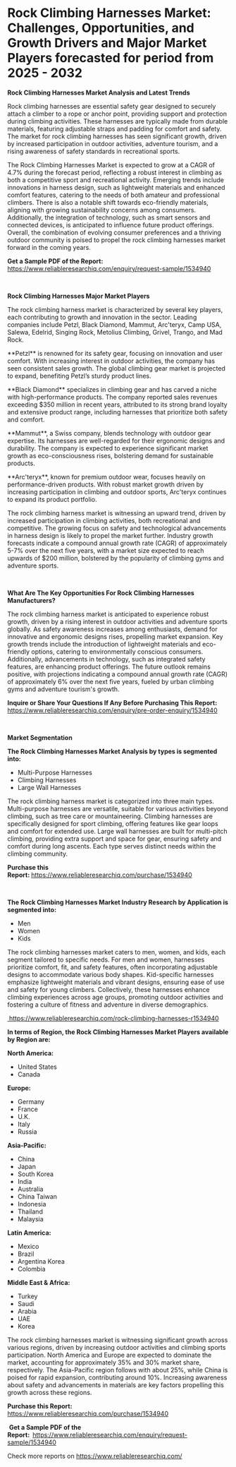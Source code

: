 <p><h1>Rock Climbing Harnesses Market: Challenges, Opportunities, and Growth Drivers and Major Market Players forecasted for period from 2025 - 2032</h1></p><p><strong>Rock Climbing Harnesses Market Analysis and Latest Trends</strong></p>
<p><p>Rock climbing harnesses are essential safety gear designed to securely attach a climber to a rope or anchor point, providing support and protection during climbing activities. These harnesses are typically made from durable materials, featuring adjustable straps and padding for comfort and safety. The market for rock climbing harnesses has seen significant growth, driven by increased participation in outdoor activities, adventure tourism, and a rising awareness of safety standards in recreational sports.</p><p>The Rock Climbing Harnesses Market is expected to grow at a CAGR of 4.7% during the forecast period, reflecting a robust interest in climbing as both a competitive sport and recreational activity. Emerging trends include innovations in harness design, such as lightweight materials and enhanced comfort features, catering to the needs of both amateur and professional climbers. There is also a notable shift towards eco-friendly materials, aligning with growing sustainability concerns among consumers. Additionally, the integration of technology, such as smart sensors and connected devices, is anticipated to influence future product offerings. Overall, the combination of evolving consumer preferences and a thriving outdoor community is poised to propel the rock climbing harnesses market forward in the coming years.</p></p>
<p><strong>Get a Sample PDF of the Report:&nbsp;</strong> <a href="https://www.reliableresearchiq.com/enquiry/request-sample/1534940?utm_campaign=1117&utm_medium=2&utm_source=Github&utm_content=ia&utm_term=06022025&utm_id=rock-climbing-harnesses">https://www.reliableresearchiq.com/enquiry/request-sample/1534940</a></p>
<p>&nbsp;</p>
<p><strong>Rock Climbing Harnesses Major Market Players</strong></p>
<p><p>The rock climbing harness market is characterized by several key players, each contributing to growth and innovation in the sector. Leading companies include Petzl, Black Diamond, Mammut, Arc'teryx, Camp USA, Salewa, Edelrid, Singing Rock, Metolius Climbing, Grivel, Trango, and Mad Rock.</p><p>**Petzl** is renowned for its safety gear, focusing on innovation and user comfort. With increasing interest in outdoor activities, the company has seen consistent sales growth. The global climbing gear market is projected to expand, benefiting Petzl’s sturdy product lines.</p><p>**Black Diamond** specializes in climbing gear and has carved a niche with high-performance products. The company reported sales revenues exceeding $350 million in recent years, attributed to its strong brand loyalty and extensive product range, including harnesses that prioritize both safety and comfort.</p><p>**Mammut**, a Swiss company, blends technology with outdoor gear expertise. Its harnesses are well-regarded for their ergonomic designs and durability. The company is expected to experience significant market growth as eco-consciousness rises, bolstering demand for sustainable products.</p><p>**Arc'teryx**, known for premium outdoor wear, focuses heavily on performance-driven products. With robust market growth driven by increasing participation in climbing and outdoor sports, Arc'teryx continues to expand its product portfolio.</p><p>The rock climbing harness market is witnessing an upward trend, driven by increased participation in climbing activities, both recreational and competitive. The growing focus on safety and technological advancements in harness design is likely to propel the market further. Industry growth forecasts indicate a compound annual growth rate (CAGR) of approximately 5-7% over the next five years, with a market size expected to reach upwards of $200 million, bolstered by the popularity of climbing gyms and adventure sports.</p></p>
<p>&nbsp;</p>
<p><strong>What Are The Key Opportunities For Rock Climbing Harnesses Manufacturers?</strong></p>
<p><p>The rock climbing harness market is anticipated to experience robust growth, driven by a rising interest in outdoor activities and adventure sports globally. As safety awareness increases among enthusiasts, demand for innovative and ergonomic designs rises, propelling market expansion. Key growth trends include the introduction of lightweight materials and eco-friendly options, catering to environmentally conscious consumers. Additionally, advancements in technology, such as integrated safety features, are enhancing product offerings. The future outlook remains positive, with projections indicating a compound annual growth rate (CAGR) of approximately 6% over the next five years, fueled by urban climbing gyms and adventure tourism's growth.</p></p>
<p><strong>Inquire or Share Your Questions If Any Before Purchasing This Report:</strong> <a href="https://www.reliableresearchiq.com/enquiry/pre-order-enquiry/1534940?utm_campaign=1117&utm_medium=2&utm_source=Github&utm_content=ia&utm_term=06022025&utm_id=rock-climbing-harnesses">https://www.reliableresearchiq.com/enquiry/pre-order-enquiry/1534940</a></p>
<p>&nbsp;</p>
<p><strong>Market Segmentation</strong></p>
<p><strong>The Rock Climbing Harnesses Market Analysis by types is segmented into:</strong></p>
<p><ul><li>Multi-Purpose Harnesses</li><li>Climbing Harnesses</li><li>Large Wall Harnesses</li></ul></p>
<p><p>The rock climbing harness market is categorized into three main types. Multi-purpose harnesses are versatile, suitable for various activities beyond climbing, such as tree care or mountaineering. Climbing harnesses are specifically designed for sport climbing, offering features like gear loops and comfort for extended use. Large wall harnesses are built for multi-pitch climbing, providing extra support and space for gear, ensuring safety and comfort during long ascents. Each type serves distinct needs within the climbing community.</p></p>
<p><strong>Purchase this Report:&nbsp;</strong><a href="https://www.reliableresearchiq.com/purchase/1534940?utm_campaign=1117&utm_medium=2&utm_source=Github&utm_content=ia&utm_term=06022025&utm_id=rock-climbing-harnesses">https://www.reliableresearchiq.com/purchase/1534940</a></p>
<p>&nbsp;</p>
<p><strong>The Rock Climbing Harnesses Market Industry Research by Application is segmented into:</strong></p>
<p><ul><li>Men</li><li>Women</li><li>Kids</li></ul></p>
<p><p>The rock climbing harnesses market caters to men, women, and kids, each segment tailored to specific needs. For men and women, harnesses prioritize comfort, fit, and safety features, often incorporating adjustable designs to accommodate various body shapes. Kid-specific harnesses emphasize lightweight materials and vibrant designs, ensuring ease of use and safety for young climbers. Collectively, these harnesses enhance climbing experiences across age groups, promoting outdoor activities and fostering a culture of fitness and adventure in diverse demographics.</p></p>
<p><a href="https://www.reliableresearchiq.com/rock-climbing-harnesses-r1534940?utm_campaign=1117&utm_medium=2&utm_source=Github&utm_content=ia&utm_term=06022025&utm_id=rock-climbing-harnesses">&nbsp;https://www.reliableresearchiq.com/rock-climbing-harnesses-r1534940</a></p>
<p><strong>In terms of Region, the Rock Climbing Harnesses Market Players available by Region are:</strong></p>
<p>
    <p> <strong> North America: </strong>
        <ul>
            <li>United States</li>
            <li>Canada</li>
        </ul>
        </p> 
    <p> <strong> Europe: </strong>
        <ul>
            <li>Germany</li>
            <li>France</li>
            <li>U.K.</li>
            <li>Italy</li>
            <li>Russia</li>
        </ul>
        </p> 
    <p> <strong> Asia-Pacific: </strong>
        <ul>
            <li>China</li>
            <li>Japan</li>
            <li>South Korea</li>
            <li>India</li>
            <li>Australia</li>
            <li>China Taiwan</li>
            <li>Indonesia</li>
            <li>Thailand</li>
            <li>Malaysia</li>
        </ul>
        </p> 
    <p> <strong> Latin America: </strong>
        <ul>
            <li>Mexico</li>
            <li>Brazil</li>
            <li>Argentina Korea</li>
            <li>Colombia</li>
        </ul>
        </p> 
    <p> <strong> Middle East & Africa: </strong>
        <ul>
            <li>Turkey</li>
            <li>Saudi</li>
            <li>Arabia</li>
            <li>UAE</li>
            <li>Korea</li>
        </ul>
    </p>
    </p>
<p><p>The rock climbing harnesses market is witnessing significant growth across various regions, driven by increasing outdoor activities and climbing sports participation. North America and Europe are expected to dominate the market, accounting for approximately 35% and 30% market share, respectively. The Asia-Pacific region follows with about 25%, while China is poised for rapid expansion, contributing around 10%. Increasing awareness about safety and advancements in materials are key factors propelling this growth across these regions.</p></p>
<p><strong>Purchase this Report: </strong><a href="https://www.reliableresearchiq.com/purchase/1534940?utm_campaign=1117&utm_medium=2&utm_source=Github&utm_content=ia&utm_term=06022025&utm_id=rock-climbing-harnesses">https://www.reliableresearchiq.com/purchase/1534940</a></p>
<p>&nbsp;<strong>Get a Sample PDF of the Report:&nbsp;&nbsp;</strong><a href="https://www.reliableresearchiq.com/enquiry/request-sample/1534940?utm_campaign=1117&utm_medium=2&utm_source=Github&utm_content=ia&utm_term=06022025&utm_id=rock-climbing-harnesses">https://www.reliableresearchiq.com/enquiry/request-sample/1534940</a></p>
<p><strong></strong></p>
<p>Check more reports on <a href="https://www.reliableresearchiq.com/?utm_campaign=1117&utm_medium=2&utm_source=Github&utm_content=ia&utm_term=06022025&utm_id=rock-climbing-harnesses">https://www.reliableresearchiq.com/</a></p>